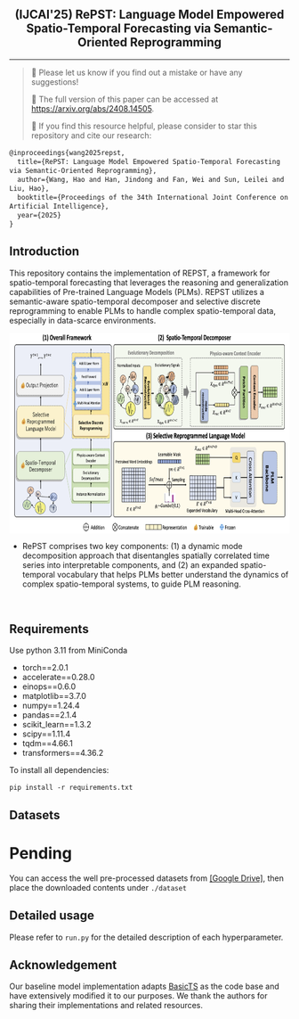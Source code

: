 <div align="center">
  <!-- <h1><b> Time-LLM </b></h1> -->
  <!-- <h2><b> Time-LLM </b></h2> -->
  <h2><b> (IJCAI'25) RePST: Language Model Empowered Spatio-Temporal Forecasting via Semantic-Oriented Reprogramming </b></h2>
</div>






---
>
> 🙋 Please let us know if you find out a mistake or have any suggestions!
>
> 🐝 The full version of this paper can be accessed at https://arxiv.org/abs/2408.14505.
>
> 🌟 If you find this resource helpful, please consider to star this repository and cite our research:

```
@inproceedings{wang2025repst,
  title={RePST: Language Model Empowered Spatio-Temporal Forecasting via Semantic-Oriented Reprogramming},
  author={Wang, Hao and Han, Jindong and Fan, Wei and Sun, Leilei and Liu, Hao},
  booktitle={Proceedings of the 34th International Joint Conference on Artificial Intelligence},
  year={2025}
}
```


## Introduction
This repository contains the implementation of REPST, a framework for spatio-temporal forecasting that leverages the reasoning and generalization capabilities of Pre-trained Language Models (PLMs). REPST utilizes a semantic-aware spatio-temporal decomposer and selective discrete reprogramming to enable PLMs to handle complex spatio-temporal data, especially in data-scarce environments.

<p align="center">
<img src="./figures/repst.png" height = "360" alt="" align=center />
</p>

- RePST comprises two key components: (1) a dynamic mode decomposition approach that disentangles spatially correlated time series into interpretable components, and (2) an expanded spatio-temporal vocabulary that helps PLMs better understand the dynamics of complex spatio-temporal systems, to guide PLM reasoning.

<p align="center">
<img src="./figures/method-detailed-illustration.png" height = "190" alt="" align=center />
</p>

## Requirements
Use python 3.11 from MiniConda

- torch==2.0.1
- accelerate==0.28.0
- einops==0.6.0
- matplotlib==3.7.0
- numpy==1.24.4
- pandas==2.1.4
- scikit_learn==1.3.2
- scipy==1.11.4
- tqdm==4.66.1
- transformers==4.36.2


To install all dependencies:
```
pip install -r requirements.txt
```

## Datasets
# Pending
You can access the well pre-processed datasets from [[Google Drive]](https://drive.google.com/), then place the downloaded contents under `./dataset`



## Detailed usage

Please refer to ```run.py``` for the detailed description of each hyperparameter.




## Acknowledgement
Our baseline model implementation adapts [BasicTS](https://github.com/GestaltCogTeam/BasicTS) as the code base and have extensively modified it to our purposes. We thank the authors for sharing their implementations and related resources.
